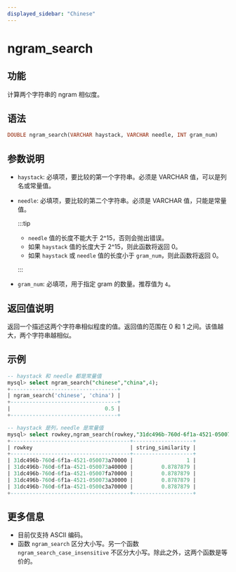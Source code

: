 ```yaml
---
displayed_sidebar: "Chinese"
---
```


# ngram_search

## 功能

计算两个字符串的 ngram 相似度。

## 语法

```SQL
DOUBLE ngram_search(VARCHAR haystack, VARCHAR needle, INT gram_num)
```

## 参数说明

- `haystack`: 必填项，要比较的第一个字符串。必须是 VARCHAR 值，可以是列名或常量值。
- `needle`: 必填项，要比较的第二个字符串。必须是 VARCHAR 值，只能是常量值。

    :::tip
  
    - `needle` 值的长度不能大于 2^15，否则会抛出错误。
    - 如果 `haystack` 值的长度大于 2^15，则此函数将返回 0。
    - 如果 `haystack` 或 `needle` 值的长度小于 `gram_num`，则此函数将返回 0。
 
    :::

- `gram_num`: 必填项，用于指定 gram 的数量。推荐值为 `4`。

## 返回值说明

返回一个描述这两个字符串相似程度的值。返回值的范围在 0 和 1 之间。该值越大，两个字符串越相似。

## 示例

```SQL
-- haystack 和 needle 都是常量值
mysql> select ngram_search("chinese","china",4);
+----------------------------------+
| ngram_search('chinese', 'china') |
+----------------------------------+
|                              0.5 |
+----------------------------------+

-- haystack 是列，needle 是常量值
mysql> select rowkey,ngram_search(rowkey,"31dc496b-760d-6f1a-4521-050073a70000",4) as string_similarity from string_table order by string_similarity desc limit 5;
+--------------------------------------+-------------------+
| rowkey                               | string_similarity |
+--------------------------------------+-------------------+
| 31dc496b-760d-6f1a-4521-050073a70000 |                 1 |
| 31dc496b-760d-6f1a-4521-050073a40000 |         0.8787879 |
| 31dc496b-760d-6f1a-4521-05007fa70000 |         0.8787879 |
| 31dc496b-760d-6f1a-4521-050073a30000 |         0.8787879 |
| 31dc496b-760d-6f1a-4521-0500c3a70000 |         0.8787879 |
+--------------------------------------+-------------------+
```

## 更多信息

- 目前仅支持 ASCII 编码。
- 函数 `ngram_search` 区分大小写。另一个函数 `ngram_search_case_insensitive` 不区分大小写。除此之外，这两个函数是等价的。
